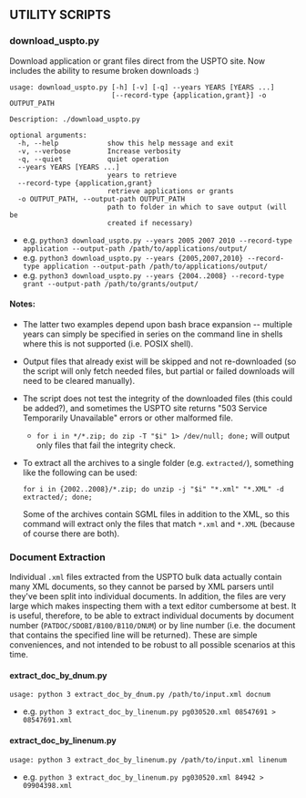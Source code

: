 ## UTILITY SCRIPTS

### download_uspto.py
Download application or grant files direct from the USPTO site.  Now includes the ability to resume broken downloads :)

```
usage: download_uspto.py [-h] [-v] [-q] --years YEARS [YEARS ...]
                         [--record-type {application,grant}] -o OUTPUT_PATH

Description: ./download_uspto.py

optional arguments:
  -h, --help            show this help message and exit
  -v, --verbose         Increase verbosity
  -q, --quiet           quiet operation
  --years YEARS [YEARS ...]
                        years to retrieve
  --record-type {application,grant}
                        retrieve applications or grants
  -o OUTPUT_PATH, --output-path OUTPUT_PATH
                        path to folder in which to save output (will be
                        created if necessary)
```
* e.g. `python3 download_uspto.py --years 2005 2007 2010 --record-type application --output-path /path/to/applications/output/`
* e.g. `python3 download_uspto.py --years {2005,2007,2010} --record-type application --output-path /path/to/applications/output/`
* e.g. `python3 download_uspto.py --years {2004..2008} --record-type grant --output-path /path/to/grants/output/`

#### Notes:
* The latter two examples depend upon bash brace expansion -- multiple years can simply be specified in series on the command line in shells where this is not supported (i.e. POSIX shell).
* Output files that already exist will be skipped and not re-downloaded (so the script will only fetch needed files, but partial or failed downloads will need to be cleared manually).
* The script does not test the integrity of the downloaded files (this could be added?), and sometimes the USPTO site returns "503 Service Temporarily Unavailable" errors or other malformed file.
  - `for i in */*.zip; do zip -T "$i" 1> /dev/null; done;` will output only files that fail the integrity check.
* To extract all the archives to a single folder (e.g. `extracted/`), something like the following can be used:

    ```
    for i in {2002..2008}/*.zip; do unzip -j "$i" "*.xml" "*.XML" -d extracted/; done;
    ```
    Some of the archives contain SGML files in addition to the XML, so this command will extract only the files that match `*.xml` and `*.XML` (because of course there are both).


### Document Extraction
Individual `.xml` files extracted from the USPTO bulk data actually contain many XML documents, so they cannot be parsed by XML parsers until they've been split into individual documents.  In addition, the files are very large which makes inspecting them with a text editor cumbersome at best.  It is useful, therefore, to be able to extract individual documents by document number (`PATDOC/SDOBI/B100/B110/DNUM`) or by line number (i.e. the document that contains the specified line will be returned).  These are simple conveniences, and not intended to be robust to all possible scenarios at this time.


#### extract_doc_by_dnum.py
```
usage: python 3 extract_doc_by_dnum.py /path/to/input.xml docnum
```

* e.g. `python 3 extract_doc_by_linenum.py pg030520.xml 08547691 > 08547691.xml`


#### extract_doc_by_linenum.py
```
usage: python 3 extract_doc_by_linenum.py /path/to/input.xml linenum
```

* e.g. `python 3 extract_doc_by_linenum.py pg030520.xml 84942 > 09904398.xml`



